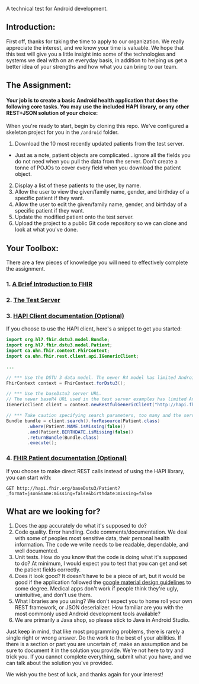 A technical test for Android development.

## Introduction:

First off, thanks for taking the time to apply to our organization. We really appreciate the interest, and we know your time is valuable. We hope that this test will give you a little insight into some of the technologies and systems we deal with on an everyday basis, in addition to helping us get a better idea of your strengths and how what you can bring to our team.

## The Assignment:

#### Your job is to create a basic Android health application that does the following core tasks. You may use the included HAPI library, or any other REST+JSON solution of your choice:

When you're ready to start, begin by cloning this repo. We've configured a skeleton project for you in the `/android` folder.

1. Download the 10 most recently updated patients from the test server.

-   Just as a note, patient objects are complicated...ignore all the fields you do not need when you pull the data from the server. Don't create a tonne of POJOs to cover every field when you download the patient object.

2. Display a list of these patients to the user, by name.
3. Allow the user to view the given/family name, gender, and birthday of a specific patient if they want.
4. Allow the user to edit the given/family name, gender, and birthday of a specific patient if they want.
5. Update the modified patient onto the test server.
6. Upload the project to a public Git code repository so we can clone and look at what you've done.

## Your Toolbox:

There are a few pieces of knowledge you will need to effectively complete the assignment.

### 1. [A Brief Introduction to FHIR](fhir.md)

### 2. [The Test Server](server.md)

### 3. [HAPI Client documentation (Optional)](https://hapifhir.io/doc_rest_client.html)

If you choose to use the HAPI client, here's a snippet to get you started:

```java
import org.hl7.fhir.dstu3.model.Bundle;
import org.hl7.fhir.dstu3.model.Patient;
import ca.uhn.fhir.context.FhirContext;
import ca.uhn.fhir.rest.client.api.IGenericClient;

...

// *** Use the DSTU 3 data model. The newer R4 model has limited Android support.
FhirContext context = FhirContext.forDstu3();

// *** Use the baseDstu3 server URL.
// The newer baseR4 URL used in the test server examples has limited Android support.
IGenericClient client = context.newRestfulGenericClient("http://hapi.fhir.org/baseDstu3");

// *** Take caution specifying search parameters, too many and the server times out.
Bundle bundle = client.search().forResource(Patient.class)
        .where(Patient.NAME.isMissing(false))
        .and(Patient.BIRTHDATE.isMissing(false))
        .returnBundle(Bundle.class)
        .execute();
```

### 4. [FHIR Patient documentation (Optional)](http://hl7.org/fhir/STU3/patient.html)

If you choose to make direct REST calls instead of using the HAPI library, you can start with:

`GET http://hapi.fhir.org/baseDstu3/Patient?_format=json&name:missing=false&birthdate:missing=false`

## What are we looking for?

1.  Does the app accurately do what it's supposed to do?
2.  Code quality. Error handling. Code comments/documentation. We deal with some of peoples most sensitive data, their personal health information. The code we write needs to be readable, dependable, and well documented.
3.  Unit tests. How do you know that the code is doing what it's supposed to do? At minimum, I would expect you to test that you can get and set the patient fields correctly.
4.  Does it look good? It doesn't have to be a piece of art, but it would be good if the application followed the [google material design guidelines](https://material.io/guidelines/) to some degree. Medical apps don't work if people think they're ugly, unintuitive, and don't use them.
5.  What libraries are you using? We don't expect you to home roll your own REST framework, or JSON deserializer. How familiar are you with the most commonly used Android development tools available?
6.  We are primarily a Java shop, so please stick to Java in Android Studio.

Just keep in mind, that like most programming problems, there is rarely a single right or wrong answer. Do the work to the best of your abilities. If there is a section or part you are uncertain of, make an assumption and be sure to document it in the solution you provide. We're not here to try and trick you. If you cannot complete everything, submit what you have, and we can talk about the solution you've provided.

We wish you the best of luck, and thanks again for your interest!
